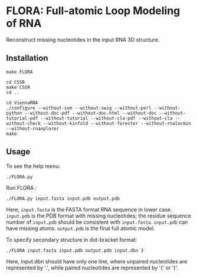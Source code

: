 # FLORA: Full-atomic Loop Modeling of RNA #

Reconstruct missing nucleotides in the input RNA 3D structure.

## Installation ##

```
make FLORA

cd CSSR
make CSSR
cd ..

cd ViennaRNA
./configure --without-svm --without-swig --without-perl --without-python --without-doc-pdf --without-doc-html --without-doc --without-tutorial-pdf --without-tutorial --without-cla-pdf --without-cla --without-check --without-kinfold --without-forester --without-rnalocmin --without-rnaxplorer
make
```

## Usage ##

To see the help menu:
```
./FLORA.py
```

Run FLORA :
```
./FLORA.py input.fasta input.pdb output.pdb
```
Here, `input.fasta` is the FASTA format RNA sequence in lower case. `input.pdb` is the PDB format with missing nucleotides; the residue sequence number of `input.pdb` should be consistent with `input.fasta`. `input.pdb` can have missing atoms. `output.pdb` is the final full atomic model.

To specify secondary structure in dot-bracket format:
```
./FLORA input.fasta input.pdb output.pdb input.dbn 3
```
Here, input.dbn should have only one line, where unpaired nucleotides are represented by '.', while paired nucleotides are represented by '(' or ')'.
